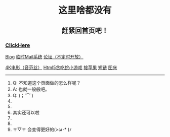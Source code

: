 # <center> 这里啥都没有 </center>

## <center> 赶紧回首页吧！</center>


###  [ClickHere](https://17shiyan2.cn/vbcode)

[Blog](https://17shiyan2.cn)     [临时Mail系统](https://mail.17shiyan2.cn/)     [论坛（不定时开放）](http://bbs.17shiyan2.cn)

[4K电影（音范丝）](https:/4k.17shiyan2.cn)     [Html5贪吃蛇小游戏](https://17shiyan2.cn/snake_game)     [接苹果](https://17shiyan2.cn/pickapple)     [短链](https://17shiyan2.cn/short_url)     [图床](about_blank)
 
------

1. Q: 不知道这个页面做的怎么样呢？ 
2. A: 也就一般般吧。
3. Q: (；′⌒`)
4. 
5. 
6. 其实还可以啦
7. 
8. 
9. 〒▽〒 会变得更好的(>ω･* )ﾉ
